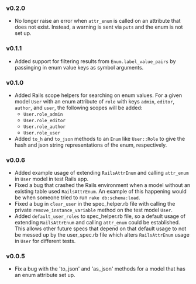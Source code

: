 ### v0.2.0
* No longer raise an error when `attr_enum` is called on an attribute
  that does not exist. Instead, a warning is sent via `puts` and the
  enum is not set up.

### v0.1.1
* Added support for filtering results from `Enum.label_value_pairs` by
  passinging in enum value keys as symbol arguments.

### v0.1.0
* Added Rails scope helpers for searching on enum values. For a given
  model `User` with an enum attribute of `role` with keys `admin`,
  `editor`, `author`, and `user`, the following scopes will be added:
  * `User.role_admin`
  * `User.role_editor`
  * `User.role_author`
  * `User.role_user`
* Added `to_h` and `to_json` methods to an `Enum` like `User::Role` to
  give the hash and json string representations of the enum,
  respectively.

### v0.0.6
* Added example usage of extending `RailsAttrEnum` and calling
  `attr_enum` in `User` model in test Rails app.
* Fixed a bug that crashed the Rails environment when a model without an
  existing table used `RailsAttrEnum`. An example of this happening
  would be when someone tried to run `rake db:schema:load`.
* Fixed a bug in `clear_user` in the spec_helper.rb file with calling
  the private `remove_instance_variable` method on the test model
  `User`.
* Added `default_user_roles` to spec_helper.rb file, so a default usage
  of extending `RailsAttrEnum` and calling `attr_enum` could be
  established. This allows other future specs that depend on that
  default usage to not be messed up by the user_spec.rb file which
  alters `RailsAttrEnum` usage in `User` for different tests.

### v0.0.5
* Fix a bug with the 'to_json' and 'as_json' methods for a model that
  has an enum attribute set up.
